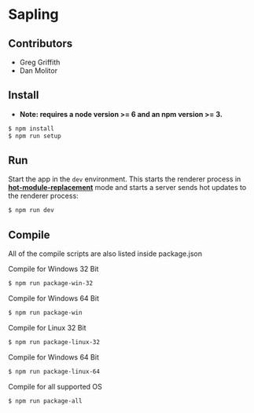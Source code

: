 # Sapling

## Contributors
- Greg Griffith
- Dan Molitor


## Install

* **Note: requires a node version >= 6 and an npm version >= 3.**

```bash
$ npm install
$ npm run setup
```

## Run

Start the app in the `dev` environment. This starts the renderer process in [**hot-module-replacement**](https://webpack.js.org/guides/hmr-react/) mode and starts a server sends hot updates to the renderer process:

```bash
$ npm run dev
```

## Compile

All of the compile scripts are also listed inside package.json

Compile for Windows 32 Bit
```bash
$ npm run package-win-32
```

Compile for Windows 64 Bit
```bash
$ npm run package-win
```
Compile for Linux 32 Bit
```bash
$ npm run package-linux-32
```

Compile for Windows 64 Bit
```bash
$ npm run package-linux-64
```

Compile for all supported OS
```bash
$ npm run package-all
```


